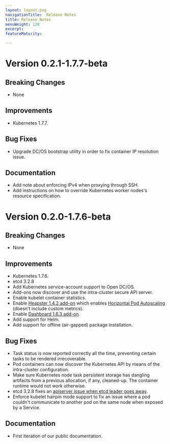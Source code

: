```yaml
---
layout: layout.pug
navigationTitle:  Release Notes
title: Release Notes
menuWeight: 120
excerpt:
featureMaturity:

---
```


<!-- This source repo for this topic is https://github.com/mesosphere/dcos-kubernetes -->


# Version 0.2.1-1.7.7-beta

## Breaking Changes

- None

## Improvements

- Kubernetes 1.7.7.

## Bug Fixes

- Upgrade DC/OS bootstrap utility in order to fix container IP resolution issue.

## Documentation

- Add note about enforcing IPv4 when proxying through SSH.
- Add instructions on how to override Kubernetes worker nodes's resource specification.

# Version 0.2.0-1.7.6-beta

## Breaking Changes

- None

## Improvements

- Kubernetes 1.7.6.
- etcd 3.2.8
- Add Kubernetes service-account support to Open DC/OS.
- Add-ons now discover and use the intra-cluster secure API server.
- Enable kubelet container statistics.
- Enable [Heapster 1.4.2 add-on](https://github.com/kubernetes/heapster/) which enables [Horizontal Pod Autoscaling](https://kubernetes.io/docs/tasks/run-application/horizontal-pod-autoscale/) (doesn't include custom metrics).
- Enable [Dashboard 1.6.3 add-on](https://github.com/kubernetes/dashboard).
- Add support for Helm.
- Add support for offline (air-gapped) package installation.

## Bug Fixes

- Task status is now reported correctly all the time, preventing certain tasks to
be rendered irrecoverable.
- Pod containers can now discover the Kubernetes API by means of the intra-cluster configuration.
- Make sure Kubernetes node task persistent storage has dangling artifacts from a
previous allocation, if any, cleaned-up. The container runtime would not work otherwise.
- etcd 3.2.8 fixes an [apiserver issue when etcd leader goes away](https://github.com/coreos/etcd/issues/8515).
- Enforce kubelet hairpin mode support to fix an issue where a pod couldn't
communicate to another pod on the same node when exposed by a Service.

## Documentation

- First iteration of our public documentation.
